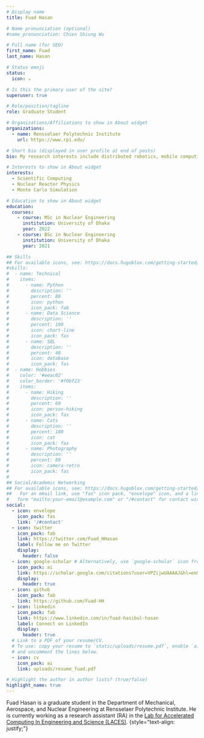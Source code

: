 ```yaml
---
# Display name
title: Fuad Hasan

# Name pronunciation (optional)
#name_pronunciation: Chien Shiung Wu

# Full name (for SEO)
first_name: Fuad
last_name: Hasan

# Status emoji
status:
  icon: ☕️

# Is this the primary user of the site?
superuser: true

# Role/position/tagline
role: Graduate Student

# Organizations/Affiliations to show in About widget
organizations:
  - name: Rensselaer Polytechnic Institute
    url: https://www.rpi.edu/

# Short bio (displayed in user profile at end of posts)
bio: My research interests include distributed robotics, mobile computing and programmable matter.

# Interests to show in About widget
interests:
  - Scientific Computing
  - Nuclear Reactor Physics
  - Monte Carlo Simulation

# Education to show in About widget
education:
  courses:
    - course: MSc in Nuclear Engineering
      institution: University of Dhaka
      year: 2022
    - course: BSc in Nuclear Engineering
      institution: University of Dhaka
      year: 2021

## Skills
## For available icons, see: https://docs.hugoblox.com/getting-started/page-builder/#icons
#skills:
#  - name: Technical
#    items:
#      - name: Python
#        description: ''
#        percent: 80
#        icon: python
#        icon_pack: fab
#      - name: Data Science
#        description: ''
#        percent: 100
#        icon: chart-line
#        icon_pack: fas
#      - name: SQL
#        description: ''
#        percent: 40
#        icon: database
#        icon_pack: fas
#  - name: Hobbies
#    color: '#eeac02'
#    color_border: '#f0bf23'
#    items:
#      - name: Hiking
#        description: ''
#        percent: 60
#        icon: person-hiking
#        icon_pack: fas
#      - name: Cats
#        description: ''
#        percent: 100
#        icon: cat
#        icon_pack: fas
#      - name: Photography
#        description: ''
#        percent: 80
#        icon: camera-retro
#        icon_pack: fas
#
## Social/Academic Networking
## For available icons, see: https://docs.hugoblox.com/getting-started/page-builder/#icons
##   For an email link, use "fas" icon pack, "envelope" icon, and a link in the
#   form "mailto:your-email@example.com" or "/#contact" for contact widget.
social:
  - icon: envelope
    icon_pack: fas
    link: '/#contact'
  - icon: twitter
    icon_pack: fab
    link: https://twitter.com/Fuad_HHasan
    label: Follow me on Twitter
    display:
      header: false
  - icon: google-scholar # Alternatively, use `google-scholar` icon from `ai` icon pack
    icon_pack: ai
    link: https://scholar.google.com/citations?user=VPZijwUAAAAJ&hl=en&inst=5831747260623323207
    display:
      header: true
  - icon: github
    icon_pack: fab
    link: https://github.com/Fuad-HH
  - icon: linkedin
    icon_pack: fab
    link: https://www.linkedin.com/in/fuad-hasibul-hasan
    label: Connect on LinkedIn
    display:
      header: true
  # Link to a PDF of your resume/CV.
  # To use: copy your resume to `static/uploads/resume.pdf`, enable `ai` icons in `params.yaml`,
  # and uncomment the lines below.
  - icon: cv
    icon_pack: ai
    link: uploads/resume_fuad.pdf

# Highlight the author in author lists? (true/false)
highlight_name: true
---
```


Fuad Hasan is a graduate student in the Department of Mechanical, Aerospace, and Nuclear Engineering at Rensselaer Polytechnic Institute. He is currently working as a research assistant (RA) in the [Lab for Accelerated Computing In Engineering and Science (LACES)](https://laces-lab.github.io/).
{style="text-align: justify;"}
